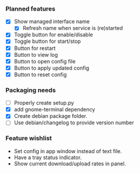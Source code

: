 ### Planned features
- [x] Show managed interface name
  - [x] Refresh name when service is (re)started
- [x] Toggle button for enable/disable
- [x] Toggle button for start/stop
- [x] Button for restart
- [x] Button to view log
- [x] Button to open config file
- [x] Button to apply updated config
- [x] Button to reset config

### Packaging needs
- [ ] Properly create setup.py
- [x] add gnome-terminal dependency
- [x] Create debian package folder.
- [ ] Use debian/changelog to provide version number

### Feature wishlist
- Set config in app window instead of text file.
- Have a tray status indicator.
- Show current download/upload rates in panel.
